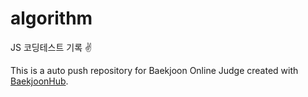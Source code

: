 # algorithm

JS 코딩테스트 기록 ✌️



This is a auto push repository for Baekjoon Online Judge created with [BaekjoonHub](https://github.com/BaekjoonHub/BaekjoonHub).
